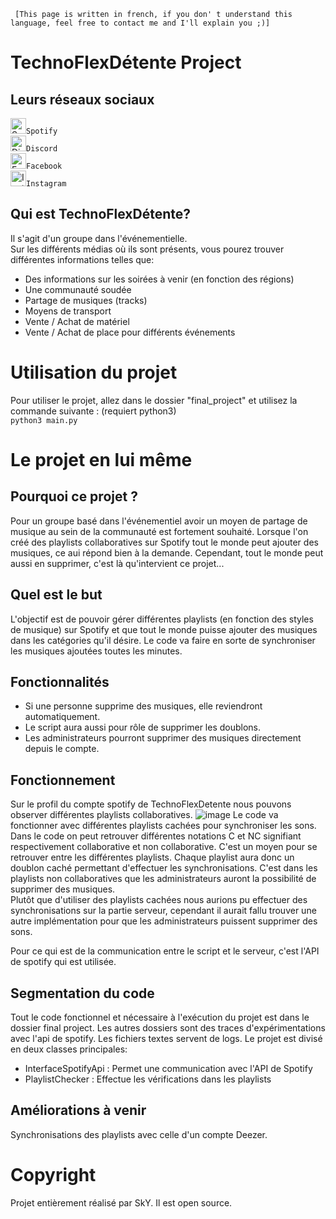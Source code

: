 <code> [This page is written in french, if you don' t understand this language, feel free to contact me and I'll explain you ;)]</code>
# TechnoFlexDétente Project

## Leurs réseaux sociaux  
<a target="_blank" href="https://open.spotify.com/user/3125yxg52epfvjn26ih6h6mzjvdu?si=0d4b571dc7fa4dc4"><img src="https://user-images.githubusercontent.com/51914435/146079798-ed8d886f-81df-4581-aa3b-626e49124c34.png" alt="Spotify logo" width="25" height="25"></a><code>Spotify</code>  
<a  target=”_blank” href="https://discord.gg/xSp4z5aStx"><img src="https://user-images.githubusercontent.com/51914435/146083739-91a491de-8a4e-49a9-bb3b-bbe4cee5ce61.png" alt="Discord logo" width="25" height="25"></a><code>Discord</code>  
<a  target=”_blank” href="https://www.facebook.com/technoflexdetente"><img src="https://user-images.githubusercontent.com/51914435/146082875-9915bcf7-e6dd-414e-9f7c-0f68e6802948.png" alt="Facebook logo" width="25" height="25"></a><code>Facebook</code>  
<a  target=”_blank” href="https://www.instagram.com/technoflexdetente/"><img src="https://user-images.githubusercontent.com/51914435/146082880-ab991b74-e77e-4738-bdbc-aa76af8109c0.png" alt="Instagram logo" width="25" height="25"></a><code>Instagram</code>  
  
## Qui est TechnoFlexDétente?
Il s'agit d'un groupe dans l'événementielle.  
Sur les différents médias où ils sont présents, vous pourez trouver différentes informations telles que:
- Des informations sur les soirées à venir (en fonction des régions)
- Une communauté soudée
- Partage de musiques (tracks)
- Moyens de transport
- Vente / Achat de matériel
- Vente / Achat de place pour différents événements

# Utilisation du projet
Pour utiliser le projet, allez dans le dossier "final_project" et utilisez la commande suivante : (requiert python3)  
<code>python3 main.py</code>  

# Le projet en lui même

## Pourquoi ce projet ?
Pour un groupe basé dans l'événementiel avoir un moyen de partage de musique au sein de la communauté est fortement souhaité. Lorsque l'on créé des playlists collaboratives sur Spotify tout le monde peut ajouter des musiques, ce aui répond bien à la demande. Cependant, tout le monde peut aussi en supprimer, c'est là qu'intervient ce projet...

## Quel est le but
L'objectif est de pouvoir gérer différentes playlists (en fonction des styles de musique) sur Spotify et que tout le monde puisse ajouter des musiques dans les catégories qu'il désire. Le code va faire en sorte de synchroniser les musiques ajoutées toutes les minutes.

## Fonctionnalités
- Si une personne supprime des musiques, elle reviendront automatiquement.
- Le script aura aussi pour rôle de supprimer les doublons.
- Les administrateurs pourront supprimer des musiques directement depuis le compte.

## Fonctionnement
Sur le profil du compte spotify de TechnoFlexDetente nous pouvons observer différentes playlists collaboratives.
![image](https://user-images.githubusercontent.com/51914435/146085967-a9003369-47c6-4b83-af83-be425ad80b1f.png)
Le code va fonctionner avec différentes playlists cachées pour synchroniser les sons. Dans le code on peut retrouver différentes notations C et NC signifiant respectivement collaborative et non collaborative. C'est un moyen pour se retrouver entre les différentes playlists. Chaque playlist aura donc un doublon caché permettant d'effectuer les synchronisations. C'est dans les playlists non collaboratives que les administrateurs auront la possibilité de supprimer des musiques.  
Plutôt que d'utiliser des playlists cachées nous aurions pu effectuer des synchronisations sur la partie serveur, cependant il aurait fallu trouver une autre implémentation pour que les administrateurs puissent supprimer des sons. 
  
Pour ce qui est de la communication entre le script et le serveur, c'est l'API de spotify qui est utilisée.

## Segmentation du code
Tout le code fonctionnel et nécessaire à l'exécution du projet est dans le dossier final project. Les autres dossiers sont des traces d'expérimentations avec l'api de spotify. Les fichiers textes servent de logs. Le projet est divisé en deux classes principales:  
- InterfaceSpotifyApi : Permet une communication avec l'API de Spotify
- PlaylistChecker : Effectue les vérifications dans les playlists

## Améliorations à venir
Synchronisations des playlists avec celle d'un compte Deezer.

# Copyright
Projet entièrement réalisé par SkY.
Il est open source.
